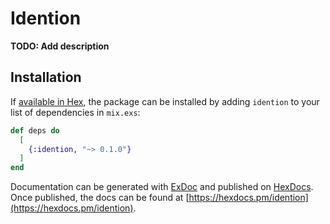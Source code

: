 # Idention

**TODO: Add description**

## Installation

If [available in Hex](https://hex.pm/docs/publish), the package can be installed
by adding `idention` to your list of dependencies in `mix.exs`:

```elixir
def deps do
  [
    {:idention, "~> 0.1.0"}
  ]
end
```

Documentation can be generated with [ExDoc](https://github.com/elixir-lang/ex_doc)
and published on [HexDocs](https://hexdocs.pm). Once published, the docs can
be found at [https://hexdocs.pm/idention](https://hexdocs.pm/idention).


